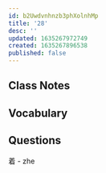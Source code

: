 ```yaml
---
id: b2Uwdvnhnzb3phXolnhMp
title: '28'
desc: ''
updated: 1635267972749
created: 1635267896538
published: false
---
```


## Class Notes

## Vocabulary

## Questions

着 - zhe